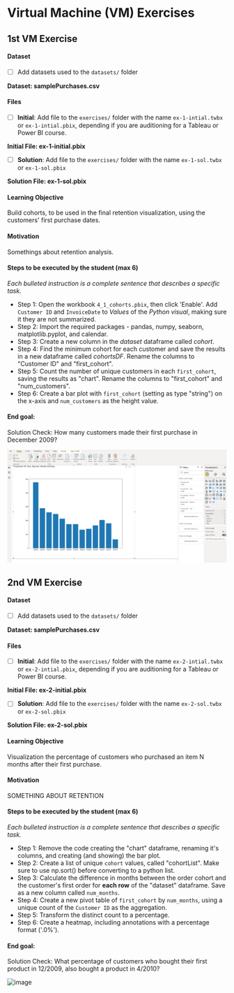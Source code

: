 # Virtual Machine (VM) Exercises

## 1st VM Exercise

#### Dataset

- [ ] Add datasets used to the `datasets/` folder

**Dataset: samplePurchases.csv**

#### Files

- [ ] **Initial**: Add file to the `exercises/`  folder with the name `ex-1-intial.twbx` or `ex-1-intial.pbix`, depending if you are auditioning for a Tableau or Power BI course.

**Initial File: ex-1-initial.pbix**

- [ ] **Solution**: Add file to the `exercises/`  folder with the name `ex-1-sol.twbx` or `ex-1-sol.pbix`

**Solution File: ex-1-sol.pbix**

#### Learning Objective

Build cohorts, to be used in the final retention visualization, using the customers' first purchase dates.


#### Motivation

Somethings about retention analysis.


#### Steps to be executed by the student (max 6)

*Each bulleted instruction is a complete sentence that describes a specific task.*

- Step 1: Open the workbook `4_1_cohorts.pbix`, then click 'Enable'. Add `Customer ID` and `InvoiceDate` to _Values_ of the _Python visual_, making sure it they are not summarized.
- Step 2: Import the required packages - pandas, numpy, seaborn, matplotlib.pyplot, and calendar.
- Step 3: Create a new column in the _dataset_ dataframe called _cohort_. 
- Step 4: Find the minimum cohort for each customer and save the results in a new dataframe called _cohortsDF_. Rename the columns to "Customer ID" and "first_cohort".
- Step 5: Count the number of unique customers in each `first_cohort`, saving the results as "chart". Rename the columns to "first_cohort" and "num_customers".
- Step 6: Create a bar plot with `first_cohort` (setting as type "string") on the x-axis and `num_customers` as the height value.

#### End goal:

Solution Check: How many customers made their first purchase in December 2009?

![image](https://github.com/jacoma/sme-bi-course-application/blob/python_power_bi/exercises/ex-1-sol.png)

## 2nd VM Exercise

#### Dataset

- [ ] Add datasets used to the `datasets/` folder

**Dataset: samplePurchases.csv**

#### Files

- [ ] **Initial**: Add file to the `exercises/`  folder with the name `ex-2-intial.twbx` or `ex-2-intial.pbix`, depending if you are auditioning for a Tableau or Power BI course.

**Initial File: ex-2-initial.pbix**

- [ ] **Solution**: Add file to the `exercises/`  folder with the name `ex-2-sol.twbx` or `ex-2-sol.pbix`

**Solution File: ex-2-sol.pbix**

#### Learning Objective

Visualization the percentage of customers who purchased an item N months after their first purchase.


#### Motivation

SOMETHING ABOUT RETENTION


#### Steps to be executed by the student (max 6)

*Each bulleted instruction is a complete sentence that describes a specific task.*

- Step 1: Remove the code creating the "chart" dataframe, renaming it's columns, and creating (and showing) the bar plot.
- Step 2: Create a list of unique `cohort` values, called "cohortList". Make sure to use np.sort() before converting to a python list.
- Step 3: Calculate the difference in months between the order cohort and the customer's first order for **each row** of the "dataset" dataframe. Save as a new column called `num_months`.
- Step 4: Create a new pivot table of `first_cohort` by `num_months`, using a unique count of the `Customer ID` as the aggregation.
- Step 5: Transform the distinct count to a percentage.
- Step 6: Create a heatmap, including annotations with a percentage format ('.0%').

#### End goal:

Solution Check: What percentage of customers who bought their first product in 12/2009, also bought a product in 4/2010?

![image](<img width="1043" alt="image" src="https://user-images.githubusercontent.com/42221446/161410982-19e4c2a4-9b0f-48cb-924b-6d82ea864b30.png">)

